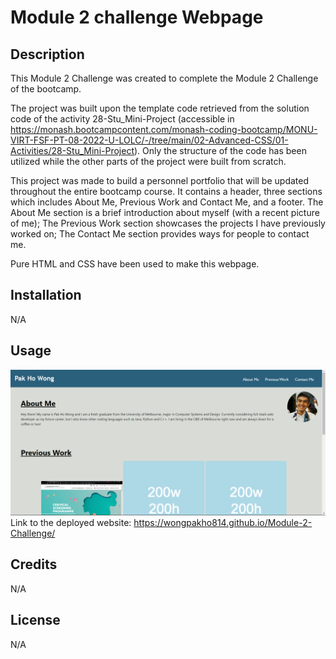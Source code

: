 # Module 2 challenge Webpage

## Description

This Module 2 Challenge was created to complete the Module 2 Challenge of the bootcamp.

The project was built upon the template code retrieved from the solution code of the activity 28-Stu_Mini-Project (accessible in
https://monash.bootcampcontent.com/monash-coding-bootcamp/MONU-VIRT-FSF-PT-08-2022-U-LOLC/-/tree/main/02-Advanced-CSS/01-Activities/28-Stu_Mini-Project). Only the structure of the code has been utilized while the other parts of the project were built from scratch.

This project was made to build a personnel portfolio that will be updated throughout the entire bootcamp course. It contains a header,
three sections which includes About Me, Previous Work and Contact Me, and a footer. The About Me section is a brief introduction about
myself (with a recent picture of me); The Previous Work section showcases the projects I have previously worked on; The Contact Me section provides ways for people to contact me.

Pure HTML and CSS have been used to make this webpage.

## Installation

N/A

## Usage

![screenshot of the finished website](assets/images/finished-screenshot.png)
Link to the deployed website: https://wongpakho814.github.io/Module-2-Challenge/

## Credits

N/A

## License

N/A

